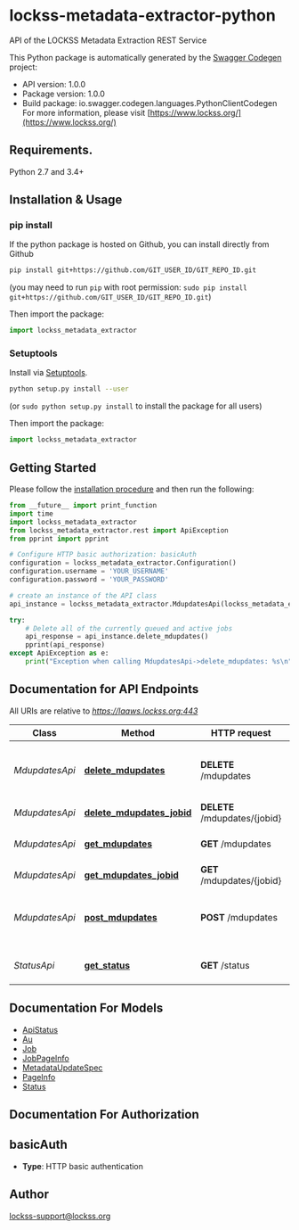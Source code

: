 # lockss-metadata-extractor-python
API of the LOCKSS Metadata Extraction REST Service

This Python package is automatically generated by the [Swagger Codegen](https://github.com/swagger-api/swagger-codegen) project:

- API version: 1.0.0
- Package version: 1.0.0
- Build package: io.swagger.codegen.languages.PythonClientCodegen
For more information, please visit [https://www.lockss.org/](https://www.lockss.org/)

## Requirements.

Python 2.7 and 3.4+

## Installation & Usage
### pip install

If the python package is hosted on Github, you can install directly from Github

```sh
pip install git+https://github.com/GIT_USER_ID/GIT_REPO_ID.git
```
(you may need to run `pip` with root permission: `sudo pip install git+https://github.com/GIT_USER_ID/GIT_REPO_ID.git`)

Then import the package:
```python
import lockss_metadata_extractor 
```

### Setuptools

Install via [Setuptools](http://pypi.python.org/pypi/setuptools).

```sh
python setup.py install --user
```
(or `sudo python setup.py install` to install the package for all users)

Then import the package:
```python
import lockss_metadata_extractor
```

## Getting Started

Please follow the [installation procedure](#installation--usage) and then run the following:

```python
from __future__ import print_function
import time
import lockss_metadata_extractor
from lockss_metadata_extractor.rest import ApiException
from pprint import pprint

# Configure HTTP basic authorization: basicAuth
configuration = lockss_metadata_extractor.Configuration()
configuration.username = 'YOUR_USERNAME'
configuration.password = 'YOUR_PASSWORD'

# create an instance of the API class
api_instance = lockss_metadata_extractor.MdupdatesApi(lockss_metadata_extractor.ApiClient(configuration))

try:
    # Delete all of the currently queued and active jobs
    api_response = api_instance.delete_mdupdates()
    pprint(api_response)
except ApiException as e:
    print("Exception when calling MdupdatesApi->delete_mdupdates: %s\n" % e)

```

## Documentation for API Endpoints

All URIs are relative to *https://laaws.lockss.org:443*

Class | Method | HTTP request | Description
------------ | ------------- | ------------- | -------------
*MdupdatesApi* | [**delete_mdupdates**](docs/MdupdatesApi.md#delete_mdupdates) | **DELETE** /mdupdates | Delete all of the currently queued and active jobs
*MdupdatesApi* | [**delete_mdupdates_jobid**](docs/MdupdatesApi.md#delete_mdupdates_jobid) | **DELETE** /mdupdates/{jobid} | Delete a job
*MdupdatesApi* | [**get_mdupdates**](docs/MdupdatesApi.md#get_mdupdates) | **GET** /mdupdates | Get a list of currently active jobs
*MdupdatesApi* | [**get_mdupdates_jobid**](docs/MdupdatesApi.md#get_mdupdates_jobid) | **GET** /mdupdates/{jobid} | Get a job
*MdupdatesApi* | [**post_mdupdates**](docs/MdupdatesApi.md#post_mdupdates) | **POST** /mdupdates | Perform an AU metadata update operation
*StatusApi* | [**get_status**](docs/StatusApi.md#get_status) | **GET** /status | Get the status of the service


## Documentation For Models

 - [ApiStatus](docs/ApiStatus.md)
 - [Au](docs/Au.md)
 - [Job](docs/Job.md)
 - [JobPageInfo](docs/JobPageInfo.md)
 - [MetadataUpdateSpec](docs/MetadataUpdateSpec.md)
 - [PageInfo](docs/PageInfo.md)
 - [Status](docs/Status.md)


## Documentation For Authorization


## basicAuth

- **Type**: HTTP basic authentication


## Author

lockss-support@lockss.org


